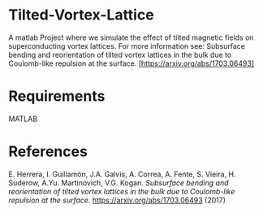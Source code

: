 # Tilted-Vortex-Lattice
A matlab Project where we simulate the effect of tilted magnetic fields on superconducting vortex lattices. 
For more information see: Subsurface bending and reorientation of tilted vortex lattices in the bulk due to Coulomb-like 
repulsion at the surface. [https://arxiv.org/abs/1703.06493]

# Requirements
 MATLAB
 
 # References
 E. Herrera, I. Guillamón, J.A. Galvis, A. Correa, A. Fente, S. Vieira, H. Suderow, A.Yu. Martinovich, V.G. Kogan. *Subsurface bending and reorientation of tilted vortex lattices in the bulk due to Coulomb-like repulsion at the surface.*
 https://arxiv.org/abs/1703.06493 (2017)
